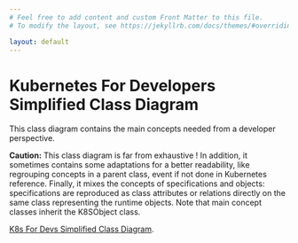 ```yaml
---
# Feel free to add content and custom Front Matter to this file.
# To modify the layout, see https://jekyllrb.com/docs/themes/#overriding-theme-defaults

layout: default
---
```


# Kubernetes For Developers Simplified Class Diagram

This class diagram contains the main concepts needed from a developer perspective.

**Caution:** This class diagram is far from exhaustive ! In addition, it sometimes contains some adaptations for a better readability, like regrouping concepts in a parent class, event if not done in Kubernetes reference.
Finally, it mixes the concepts of specifications and objects: specifications are reproduced as class attributes or relations directly on the same class representing the runtime objects. Note that main concept classes inherit the K8SObject class.

[K8s For Devs Simplified Class Diagram](k8s-for-devs-simplified.svg).